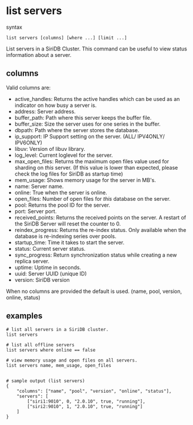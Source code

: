 list servers
============

syntax

	list servers [columns] [where ...] [limit ...]

List servers in a SiriDB Cluster. This command can be useful to view status
information about a server.

columns
-------
Valid columns are:

- active_handles: Returns the active handles which can be used as an indicator on how busy a server is.
- address: Server address.
- buffer_path: Path where this server keeps the buffer file.
- buffer_size: Size the server uses for one series in the buffer.
- dbpath: Path where the server stores the database.
- ip_support: IP Support setting on the server. (ALL/ IPV4ONLY/ IPV6ONLY)
- libuv: Version of libuv library.
- log_level: Current loglevel for the server.
- max\_open\_files: Returns the maximum open files value used for sharding on *this* server. (If this value is lower than expected, please check the log files for SiriDB as startup time)
- mem_usage: Shows memory usage for the server in MB's.
- name: Server name.
- online: True when the server is online.
- open_files: Number of open files for *this* database on the server.
- pool: Returns the pool ID for the server.
- port: Server port.
- received_points: Returns the received points on the server. A restart of the SiriDB Server will reset the counter to 0.
- reindex_progress: Returns the re-index status. Only available when the database is re-indexing series over pools.
- startup_time: Time it takes to start the server.
- status: Current server status.
- sync_progress: Return synchronization status while creating a new replica server.
- uptime: Uptime in seconds.
- uuid: Server UUID (unique ID)
- version: SiriDB version

When no columns are provided the default is used. (name, pool, version, online, status)

examples
--------

	# list all servers in a SiriDB cluster.
	list servers

	# list all offline servers
	list servers where online == false

	# view memory usage and open files on all servers.
	list servers name, mem_usage, open_files


	# sample output (list servers)
	{
		"columns": ["name", "pool", "version", "online", "status"],
		"servers": [
			["siri1:9010", 0, "2.0.10", true, "running"],
			["siri2:9010", 1, "2.0.10", true, "running"]
		]
	}
